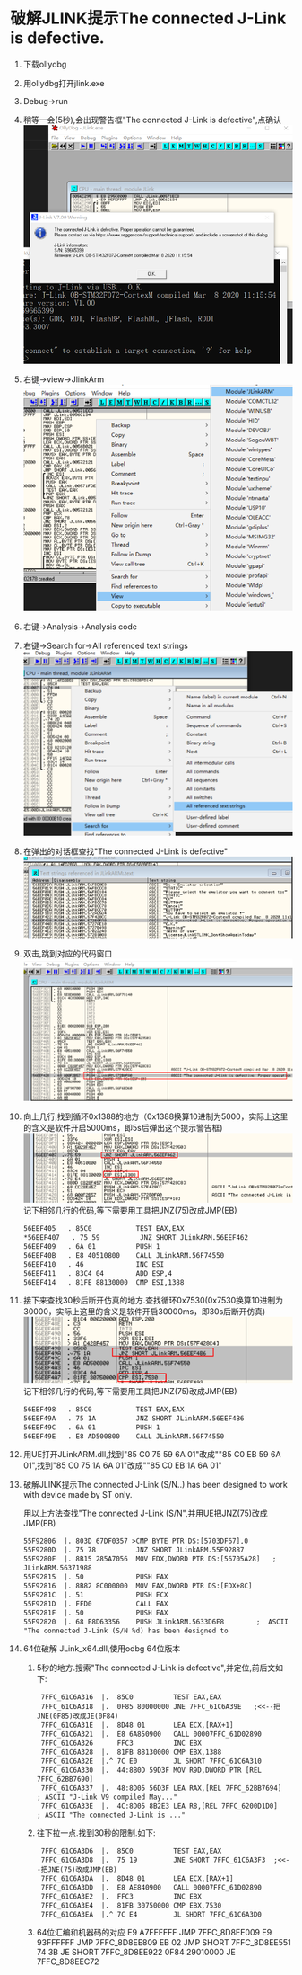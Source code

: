 # 破解JLINK提示The connected J-Link is defective.
  

1. 下载ollydbg
2. 用ollydbg打开jlink.exe
3. Debug->run
4. 稍等一会(5秒),会出现警告框"The connected J-Link is defective",点确认  <br> <img src="img/1.png">
5. 右键->view->JlinkArm<br><img src="img/2.png">
6. 右键->Analysis->Analysis code   
7. 右键->Search for->All referenced text strings <br><img src="img/3.png">
8. 在弹出的对话框查找"The connected J-Link is defective" <br><img src="img/4.png">
9. 双击,跳到对应的代码窗口 <br><img src="img/5.png">
10. 向上几行,找到循环0x1388的地方（0x1388换算10进制为5000，实际上这里的含义是软件开启5000ms，即5s后弹出这个提示警告框)
    <br><img src="img/6.png">
   <br>记下相邻几行的代码,等下需要用工具把JNZ(75)改成JMP(EB)
    ```
    56EEF405   . 85C0           TEST EAX,EAX
    *56EEF407   . 75 59          JNZ SHORT JLinkARM.56EEF462
    56EEF409   . 6A 01          PUSH 1
    56EEF40B   . E8 40510800    CALL JLinkARM.56F74550
    56EEF410   . 46             INC ESI
    56EEF411   . 83C4 04        ADD ESP,4
    56EEF414   . 81FE 88130000  CMP ESI,1388
    ```
12. 接下来查找30秒后断开仿真的地方.查找循环0x7530(0x7530换算10进制为30000，实际上这里的含义是软件开启30000ms，即30s后断开仿真)
    <br><img src="img/7.png">
    记下相邻几行的代码,等下需要用工具把JNZ(75)改成JMP(EB)
    ```
    56EEF498   . 85C0           TEST EAX,EAX
    56EEF49A   . 75 1A          JNZ SHORT JLinkARM.56EEF4B6
    56EEF49C   . 6A 01          PUSH 1
    56EEF49E   . E8 AD500800    CALL JLinkARM.56F74550
    ```
13. 用UE打开JLinkARM.dll,找到"85 C0 75 59 6A 01"改成""85 C0 EB 59 6A 01",找到"85 C0 75 1A 6A 01"改成""85 C0 EB 1A 6A 01"

14. 破解JLINK提示The connected J-Link (S/N..) has been designed to work with device made by ST only.
    
    用以上方法查找"The connected J-Link (S/N",并用UE把JNZ(75)改成JMP(EB)
    ```
    55F92806  |. 803D 67DF0357 >CMP BYTE PTR DS:[5703DF67],0
    55F9280D  |. 75 78          JNZ SHORT JLinkARM.55F92887
    55F9280F  |. 8B15 285A7056  MOV EDX,DWORD PTR DS:[56705A28]   ;  JLinkARM.56371988
    55F92815  |. 50             PUSH EAX
    55F92816  |. 8B82 8C000000  MOV EAX,DWORD PTR DS:[EDX+8C]
    55F9281C  |. 51             PUSH ECX
    55F9281D  |. FFD0           CALL EAX
    55F9281F  |. 50             PUSH EAX
    55F92820  |. 68 E8D63356    PUSH JLinkARM.5633D6E8        ;  ASCII "The connected J-Link (S/N %d) has been designed to 
    ```
15. 64位破解 JLink_x64.dll,使用odbg 64位版本
    1. 5秒的地方.搜索"The connected J-Link is defective",并定位,前后文如下:
       ```
        7FFC_61C6A316  |.  85C0          TEST EAX,EAX
        7FFC_61C6A318  |.  0F85 80000000 JNE 7FFC_61C6A39E   ;<<--把JNE(0F85)改成JE(0F84)
        7FFC_61C6A31E  |.  8D48 01       LEA ECX,[RAX+1]
        7FFC_61C6A321  |.  E8 6A850900   CALL 00007FFC_61D02890
        7FFC_61C6A326      FFC3          INC EBX
        7FFC_61C6A328  |.  81FB 88130000 CMP EBX,1388
        7FFC_61C6A32E  |.^ 7C E0         JL SHORT 7FFC_61C6A310
        7FFC_61C6A330  |.  44:8B0D 59D3F MOV R9D,DWORD PTR [REL 7FFC_62BB7690]
        7FFC_61C6A337  |.  48:8D05 56D3F LEA RAX,[REL 7FFC_62BB7694]              ; ASCII "J-Link V9 compiled May..."
        7FFC_61C6A33E  |.  4C:8D05 8B2E3 LEA R8,[REL 7FFC_6200D1D0]               ; ASCII "The connected J-Link is ..."
       ```
    2. 往下拉一点.找到30秒的限制.如下:
       ```
        7FFC_61C6A3D6  |.  85C0          TEST EAX,EAX
        7FFC_61C6A3D8  |.  75 19         JNE SHORT 7FFC_61C6A3F3  ;<<--把JNE(75)改成JMP(EB)
        7FFC_61C6A3DA  |.  8D48 01       LEA ECX,[RAX+1]
        7FFC_61C6A3DD  |.  E8 AE840900   CALL 00007FFC_61D02890
        7FFC_61C6A3E2  |.  FFC3          INC EBX
        7FFC_61C6A3E4  |.  81FB 30750000 CMP EBX,7530
        7FFC_61C6A3EA  |.^ 7C E4         JL SHORT 7FFC_61C6A3D0
       ```
    3. 64位汇编和机器码的对应
        E9 A7FEFFFF     JMP 7FFC_8D8EE009
        E9 93FFFFFF     JMP 7FFC_8D8EE809
        EB 02           JMP SHORT 7FFC_8D8EE551
        74 3B           JE  SHORT 7FFC_8D8EE922
        0F84 29010000   JE  7FFC_8D8EEC72

